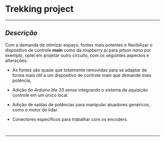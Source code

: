 # Trekking project

<hr>

## *Descrição*

Com a demanda de otimizar espaço, fontes mais potentes e flexibilizar o dispositivo de controle **main** como da *raspberry pi* para *jetson nano* por exemplo, optei em projetar outro circuito,  com os seguintes aspectos e alterações:
 
 * As fontes são quase que totalmente removidas para se adaptar de forma mais útil a um dispositivo de controle main  que demande mais potência,
 
 * Adição do *Arduino ble 33 sense* integrando o sistema de aquisição controle em um único local.

 * Adição de saídas de potências para manipular atuadores genéricos, como o motor do lidar.
 
 * Conectores específicos para trabalhar com os encoders.

<br>
<hr>

